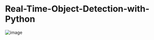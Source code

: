# Real-Time-Object-Detection-with-Python

![image](https://user-images.githubusercontent.com/69802048/147448882-848d5316-f3fd-4c14-92bb-0d2426cd2924.png)
